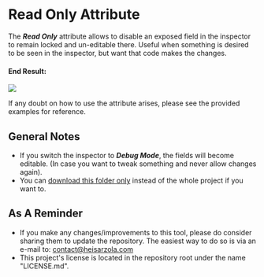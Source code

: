 # Read Only Attribute
The ***Read Only*** attribute allows to disable an exposed field in the inspector to remain locked and un-editable there. Useful when something is desired to be seen in the inspector, but want that code makes the changes.

#### End Result:

![](https://github.com/heisarzola/Unity-Development-Tools/blob/master/Attributes/Read%20Only/Read%20Only.gif)

If any doubt on how to use the attribute arises, please see the provided examples for reference.

## General Notes
* If you switch the inspector to ***Debug Mode***, the fields will become editable. (In case you want to tweak something and never allow changes again).
* You can [download this folder only](https://minhaskamal.github.io/DownGit/#/home?url=https://github.com/heisarzola/Unity-Development-Tools/tree/master/Attributes/Read%20Only) instead of the whole project if you want to.

## As A Reminder 
* If you make any changes/improvements to this tool, please do consider sharing them to update the repository. The easiest way to do so is via an e-mail to: contact@heisarzola.com
* This project's license is located in the repository root under the name "LICENSE.md".
